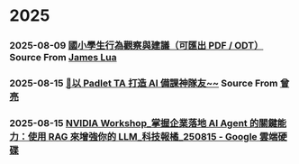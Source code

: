 # 2025
### 2025-08-09 [國小學生行為觀察與建議（可匯出 PDF / ODT）](../behavior_report.html) Source From [James Lua](https://www.facebook.com/james.lua.1)<br />
### 2025-08-15 [📍以 Padlet TA 打造 AI 備課神隊友~~](https://padlet-ta.netlify.app/) Source From [曾亮](https://www.facebook.com/iddmail)
### 2025-08-15 [NVIDIA Workshop_掌握企業落地 AI Agent 的關鍵能力：使用 RAG 來增強你的 LLM_科技報橘_250815 - Google 雲端硬碟](https://drive.google.com/drive/folders/14gZNkD3nR7Qykcm4sxEZgcFpwCYF58mL)
[]()

